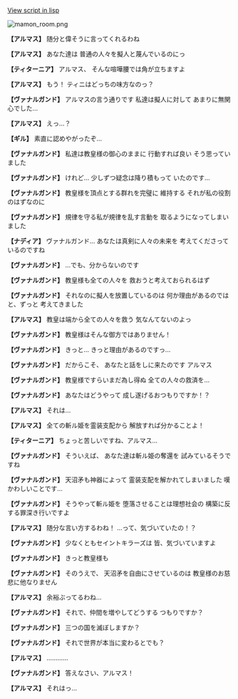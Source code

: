 [View script in lisp](../scripts/100403010.txt)

![mamon_room.png](../images/backgrounds/mamon_room.png)

**【アルマス】**
随分と偉そうに言ってくれるわね

**【アルマス】**
あなた達は
普通の人々を擬人と蔑んでいるのにっ

**【ティターニア】**
アルマス、
そんな喧嘩腰では角が立ちますよ

**【アルマス】**
もう！
ティニはどっちの味方なのっ？

**【ヴァナルガンド】**
アルマスの言う通りです
私達は擬人に対して
あまりに無関心でした…

**【アルマス】**
えっ…？

**【ギル】**
素直に認めやがったぞ…

**【ヴァナルガンド】**
私達は教皇様の御心のままに
行動すれば良い
そう思っていました

**【ヴァナルガンド】**
けれど…
少しずつ疑念は降り積もって
いたのです…

**【ヴァナルガンド】**
教皇様を頂点とする群れを完璧に
維持する
それが私の役割のはずなのに

**【ヴァナルガンド】**
規律を守る私が規律を乱す言動を
取るようになってしまいました

**【ナディア】**
ヴァナルガンド…
あなたは真剣に人々の未来を
考えてくださっているのですね

**【ヴァナルガンド】**
…でも、分からないのです

**【ヴァナルガンド】**
教皇様も全ての人々を
救おうと考えておられるはず

**【ヴァナルガンド】**
それなのに擬人を放置しているのは
何か理由があるのではと、ずっと
考えてきました

**【アルマス】**
教皇は端から全ての人々を救う
気なんてないのよっ

**【ヴァナルガンド】**
教皇様はそんな御方ではありません！

**【ヴァナルガンド】**
きっと…
きっと理由があるのですっ…

**【ヴァナルガンド】**
だからこそ、
あなたと話をしに来たのです
アルマス

**【ヴァナルガンド】**
教皇様ですらいまだ為し得ぬ
全ての人々の救済を…

**【ヴァナルガンド】**
あなたはどうやって
成し遂げるおつもりですか！？

**【アルマス】**
それは…

**【アルマス】**
全ての斬ル姫を霊装支配から
解放すれば分かることよ！

**【ティターニア】**
ちょっと苦しいですね、アルマス…

**【ヴァナルガンド】**
そういえば、
あなた達は斬ル姫の奪還を
試みているそうですね

**【ヴァナルガンド】**
天沼矛も神器によって
霊装支配を解かれてしまいました
嘆かわしいことです…

**【ヴァナルガンド】**
そうやって斬ル姫を
堕落させることは理想社会の
構築に反する罪深き行いですよ

**【アルマス】**
随分な言い方するわね！
…って、気づいていたの！？

**【ヴァナルガンド】**
少なくともセイントキラーズは
皆、気づいていますよ

**【ヴァナルガンド】**
きっと教皇様も

**【ヴァナルガンド】**
そのうえで、
天沼矛を自由にさせているのは
教皇様のお慈悲に他なりません

**【アルマス】**
余裕ぶってるわね…

**【ヴァナルガンド】**
それで、仲間を増やしてどうする
つもりですか？

**【ヴァナルガンド】**
三つの国を滅ぼしますか？

**【ヴァナルガンド】**
それで世界が本当に変わるとでも？

**【アルマス】**
…………

**【ヴァナルガンド】**
答えなさい、アルマス！

**【アルマス】**
それはっ…
